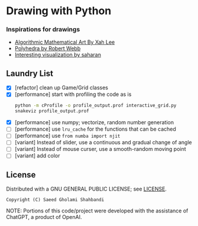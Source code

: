# Drawing with Python

### Inspirations for drawings
* [Algorithmic Mathematical Art By Xah Lee](http://xahlee.info/math/algorithmic_math_art.html)
* [Polyhedra by Robert Webb](https://www.software3d.com/FedSquare.php)
* [Interesting visualization by saharan](https://oimo.io/works)

## Laundry List
* [x] [refactor] clean up Game/Grid classes
* [x] [performance] start with profiling the code as is
    ```bash
    python -m cProfile -o profile_output.prof interactive_grid.py
    snakeviz profile_output.prof
    ```
* [x] [performance] use numpy; vectorize, random number generation
* [ ] [performance] use `lru_cache` for the functions that can be cached
* [ ] [performance] use `from numba import njit`
* [ ] [variant] Instead of slider, use a continuous and gradual change of angle
* [ ] [variant] Instead of mouse curser, use a smooth-random moving point
* [ ] [variant] add color

## License
Distributed with a GNU GENERAL PUBLIC LICENSE; see [LICENSE](https://github.com/saeedghsh/interactive_drawing/blob/master/LICENSE).
```
Copyright (C) Saeed Gholami Shahbandi
```
NOTE: Portions of this code/project were developed with the assistance of ChatGPT, a product of OpenAI.  
